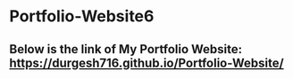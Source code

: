 # Portfolio-Website6

## Below is the link of My Portfolio Website: https://durgesh716.github.io/Portfolio-Website/


